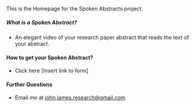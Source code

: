 
This is the Homepage for the Spoken Abstracts project.

##### What is a Spoken Abstract?
+ An elegant video of your research paper abstract that reads the text of your abstract.

#### How to get your Spoken Abstract?
+ Click here [Insert link to form]

#### Further Questions
+ Email me at john.james.research@gmail.com
